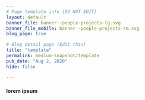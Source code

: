 ```yaml
---
# Page template info (DO NOT EDIT)
layout: default
banner_file: banner--people-projects-lg.svg
banner_file_mobile: banner--people-projects-sm.svg
blog_page: true

# Blog detail page (Edit this)
title: "template"
permalink: medium-snapshot/template
pub_date: "Aug 2, 2020"
hide: false

---
```

<h4>lorem ipsum</h4>